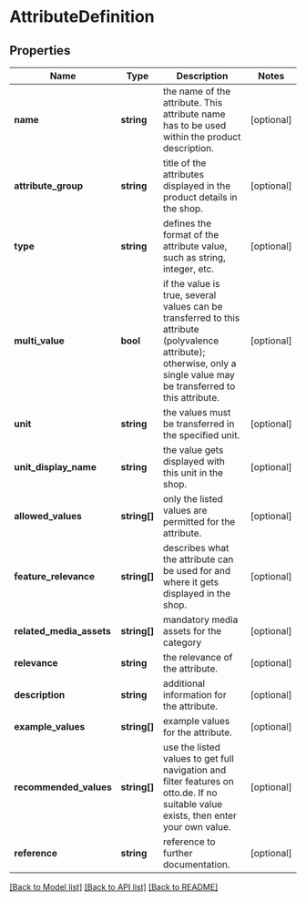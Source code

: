 # AttributeDefinition

## Properties
Name | Type | Description | Notes
------------ | ------------- | ------------- | -------------
**name** | **string** | the name of the attribute. This attribute name has to be used within the product description. | [optional] 
**attribute_group** | **string** | title of the attributes displayed in the product details in the shop. | [optional] 
**type** | **string** | defines the format of the attribute value, such as string, integer, etc. | [optional] 
**multi_value** | **bool** | if the value is true, several values can be transferred to this attribute (polyvalence attribute); otherwise, only a single value may be transferred to this attribute. | [optional] 
**unit** | **string** | the values must be transferred in the specified unit. | [optional] 
**unit_display_name** | **string** | the value gets displayed with this unit in the shop. | [optional] 
**allowed_values** | **string[]** | only the listed values are permitted for the attribute. | [optional] 
**feature_relevance** | **string[]** | describes what the attribute can be used for and where it gets displayed in the shop. | [optional] 
**related_media_assets** | **string[]** | mandatory media assets for the category | [optional] 
**relevance** | **string** | the relevance of the attribute. | [optional] 
**description** | **string** | additional information for the attribute. | [optional] 
**example_values** | **string[]** | example values for the attribute. | [optional] 
**recommended_values** | **string[]** | use the listed values to get full navigation and filter features on otto.de. If no suitable value exists, then enter your own value. | [optional] 
**reference** | **string** | reference to further documentation. | [optional] 

[[Back to Model list]](../../README.md#documentation-for-models) [[Back to API list]](../../README.md#documentation-for-api-endpoints) [[Back to README]](../../README.md)

